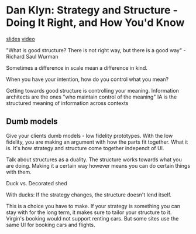 # Dan Klyn: Strategy and Structure - Doing It Right, and How You'd Know
[slides](http://www.slideshare.net/danfnord/strategy-structure-doing-it-right-and-how-youd-know?related=1)
[video](https://vimeo.com/105803275)

"What is good structure? There is not right way, but there is a good way"  -Richard Saul Wurman

Sometimes a difference in scale mean a difference in kind. 

When you have your intention, how do you control what you mean? 

Getting towards good structure is controlling your meaning. 
Information architects are the ones "who maintain control of the meaning"
IA is the structured meaning of information across contexts

## Dumb models
Give your clients dumb models - low fidelity prototypes. With the low fidelity, you are making an argument with how the parts fit together. What it is. It's how strategy and structure come together independt of UI. 

Talk about structures as a duality. The structure works towards what you are doing. Making it a certain way however means you can do certain things with them. 

Duck vs. Decorated shed

With ducks:
If the strategy changes, the structure doesn't lend itself. 

This is a choice you have to make. If your strategy is something you can stay with for the long term, it makes sure to tailor your structure to it. Virgin's booking would not support renting cars. But some sites use the same UI for booking cars and flights. 